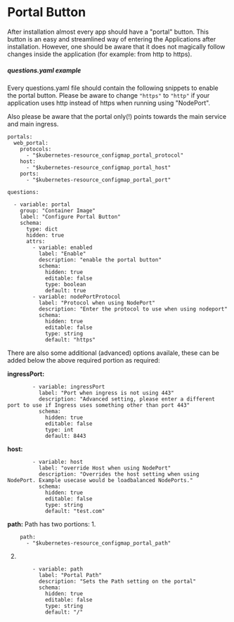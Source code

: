 # Portal Button

After installation almost every app should have a "portal" button. This button is an easy and streamlined way of entering the Applications after installation. However, one should be aware that it does not magically follow changes inside the application (for example: from http to https).

##### questions.yaml example

Every questions.yaml file should contain the following snippets to enable the portal button. Please be aware to change `"https"` to `"http"` if your application uses http instead of https when running using "NodePort".

Also please be aware that the portal only(!) points towards the main service and main ingress.

```
portals:
  web_portal:
    protocols:
      - "$kubernetes-resource_configmap_portal_protocol"
    host:
      - "$kubernetes-resource_configmap_portal_host"
    ports:
      - "$kubernetes-resource_configmap_portal_port"

questions:

  - variable: portal
    group: "Container Image"
    label: "Configure Portal Button"
    schema:
      type: dict
      hidden: true
      attrs:
        - variable: enabled
          label: "Enable"
          description: "enable the portal button"
          schema:
            hidden: true
            editable: false
            type: boolean
            default: true
        - variable: nodePortProtocol
          label: "Protocol when using NodePort"
          description: "Enter the protocol to use when using nodeport"
          schema:
            hidden: true
            editable: false
            type: string
            default: "https"

```

There are also some additional (advanced) options availale, these can be added below the above required portion as required:

**ingressPort:**
```
        - variable: ingressPort
          label: "Port when ingress is not using 443"
          description: "Advanced setting, please enter a different port to use if Ingress uses something other than port 443"
          schema:
            hidden: true
            editable: false
            type: int
            default: 8443
```

**host:**
```
        - variable: host
          label: "override Host when using NodePort"
          description: "Overrides the host setting when using NodePort. Example usecase would be loadbalanced NodePorts."
          schema:
            hidden: true
            editable: false
            type: string
            default: "test.com"
```

**path:**
Path has two portions:
1.
```
    path:
      - "$kubernetes-resource_configmap_portal_path"
```

2.
```
        - variable: path
          label: "Portal Path"
          description: "Sets the Path setting on the portal"
          schema:
            hidden: true
            editable: false
            type: string
            default: "/"
```
